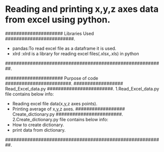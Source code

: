 # Reading and printing x,y,z axes data from excel using python.
##################### Libraries Used #########################.
- pandas:To read excel file as a dataframe it is used.
- xlrd  :xlrd is a library for reading excel files(.xlsx,.xls) in python

##########################################################.

##################### Purpose of code ########################.
################## Read_Excel_data.py ########################.
1.Read_Excel_data.py file contains below info:
- Reading excel file data(x,y,z axes points).
- Printing average of x,y,z axes.
################## Create_dictionary.py ########################.
2.Create_dictionary.py file contains below info:
- How to create dictionary.
- print data from dictionary.

##########################################################.
